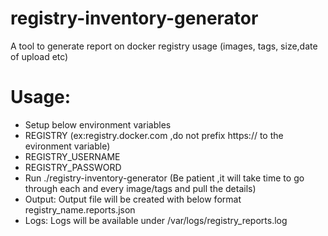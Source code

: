 # registry-inventory-generator
A tool to generate report on docker registry usage (images, tags, size,date of upload etc)
# Usage:
- Setup below environment variables
 - REGISTRY (ex:registry.docker.com ,do not prefix https:// to the evironment variable)
 - REGISTRY_USERNAME
 - REGISTRY_PASSWORD
 - Run ./registry-inventory-generator
   (Be patient ,it will take time to go through each and every image/tags and pull the details) 
- Output:
   Output file will be created with below format
   registry_name.reports.json
- Logs:
  Logs will be available under /var/logs/registry_reports.log
